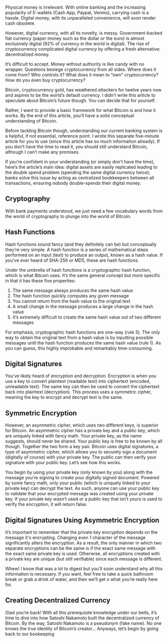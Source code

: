 Physical money is irrelevant. With online banking and the increasing popularity of E-wallets (Cash App, Paypal, Venmo), carrying cash is a hassle. Digital money, with its unparalleled convenience, will soon render cash obsolete. 

However, digital currency, with all its novelty, is messy. Government-backed fiat currency (paper money such as the dollar or the euro) is almost exclusively digital (92% of currency in the world is digital). The rise of cryptocurrency complicated digital currency by offering a fresh alternative: decentralized money.  

It’s difficult to accept. Money without authority is like candy with no wrapper. Questions besiege cryptocurrency from all sides. Where does it come from? Who controls it? What does it mean to “own” cryptocurrency? How do you even buy cryptocurrency?  

Bitcoin, cryptocurrency gold, has weathered attackers for twelve years now and aspires to be the world’s default currency. I didn’t write this article to speculate about 
Bitcoin’s future though. You can decide that for yourself. 

Rather, I want to provide a basic framework for what Bitcoin is and how it works. By the end of this article, you’ll have a solid conceptual understanding of Bitcoin. 

Before tackling Bitcoin though, understanding our current banking system is a helpful, if not essential, reference point. I wrote this separate five-minute article for you to use (since this article has so much information already). If you don’t have the time to read it, you should still understand Bitcoin, although I can’t make any promises.

If you’re confident in your understanding (or simply don’t have the time), here’s the article’s main idea: digital assets are easily replicated leading to the double spend problem (spending the same digital currency twice); banks solve this issue by acting as centralized bookkeepers between all transactions, ensuring nobody double-spends their digital money. 

Cryptography
------------
With bank payments understood, we just need a few vocabulary words from the world of cryptography to plunge into the world of Bitcoin.

Hash Functions
--------------
Hash functions sound fancy (and they definitely can be) but conceptually they’re very simple. A hash function is a series of mathematical steps performed on an input (text) to produce an output, known as a hash value. If you’ve ever heard of SHA-256 or MD5, these are hash functions. 
 
Under the umbrella of hash functions is a cryptographic hash function, which is what Bitcoin uses. It’s the same general concept but more specific in that it has these five properties: 
1.	The same message always produces the same hash value
2.	The hash function quickly computes any given message
3.	You cannot return from the hash value to the original text 
4.	A small change in the message produces a large change in the hash value
5.	It’s extremely difficult to create the same hash value out of two different messages

For emphasis, cryptographic hash functions are one-way (rule 3). The only way to obtain the original text from a hash value is by inputting possible messages until the hash function produces the same hash value (rule 1). As you can guess, this highly improbable and remarkably time-consuming. 

Digital Signatures
------------------
You’ve likely heard of encryption and decryption. Encryption is when you use a key to convert plaintext (readable text) into ciphertext (encoded, unreadable text). The same key can then be used to convert the ciphertext back into plaintext (decryption). This process uses a symmetric cipher, meaning the key to encrypt and decrypt text is the same. 

Symmetric Encryption 
--------------------
However, an asymmetric cipher, which uses two different keys, is superior for Bitcoin. An asymmetric cipher has a private key and a public key, which are uniquely linked with fancy math. Your private key, as the name suggests, should never be shared. Your public key is free to be known by all though. Together the two form a key pair. 
Bitcoin uses digital signatures, a type of asymmetric cipher, which allows you to securely sign a document (digitally of course) with your private key. The public can then verify your signature with your public key. Let’s see how this works. 
 
You begin by using your private key (only known by you) along with the message you’re signing to create your digitally signed document. Powered by some fancy math, only your public (which is uniquely linked to your private key) can decrypt the text. 
As such, anyone can use your public key to validate that your encrypted message was created using your private key. If your private key wasn’t used or a public key that isn’t yours is used to verify the encryption, it will return false. 

Digital Signatures Using Asymmetric Encryption
----------------------------------------------

It’s important to remember that the private key encryption depends on the message it's encrypting. Changing even 1 character of the message significantly alters the encryption. As a result, the only manner in which two separate encryptions can be the same is if the exact same message with the exact same private key is used. Otherwise, all encryptions created with a private key are unique (but still verifiable) since each message is different. 

Whew! I know that was a lot to digest but you’ll soon understand why all this information is necessary. If you want, feel free to take a quick bathroom break or grab a drink of water, and then we’ll get o what you’re really here for.

Creating Decentralized Currency 
-------------------------------
Glad you’re back! With all this prerequisite knowledge under our belts, it’s time to dive into how Satoshi Nakamoto built the decentralized currency of Bitcoin. By the way, Satoshi Nakamoto is a pseudonym (fake name). No one knows the true identity of Bitcoin’s creator…
Anyways, let’s begin by going back to our bookeeping
